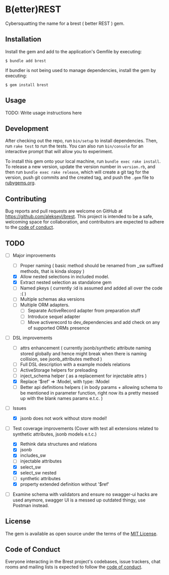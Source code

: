 # B(etter)REST
Сybersquatting the name for a brest ( better REST ) gem.

## Installation

Install the gem and add to the application's Gemfile by executing:

    $ bundle add brest

If bundler is not being used to manage dependencies, install the gem by executing:

    $ gem install brest

## Usage

TODO: Write usage instructions here

## Development

After checking out the repo, run `bin/setup` to install dependencies. Then, run `rake test` to run the tests. You can also run `bin/console` for an interactive prompt that will allow you to experiment.

To install this gem onto your local machine, run `bundle exec rake install`. To release a new version, update the version number in `version.rb`, and then run `bundle exec rake release`, which will create a git tag for the version, push git commits and the created tag, and push the `.gem` file to [rubygems.org](https://rubygems.org).

## Contributing

Bug reports and pull requests are welcome on GitHub at https://github.com/alekseyl/brest. This project is intended to be a safe, welcoming space for collaboration, and contributors are expected to adhere to the [code of conduct](https://github.com/alekseyl/brest/blob/master/CODE_OF_CONDUCT.md).

## TODO

- [ ] Major improvements
  - [ ] Proper naming ( basic method should be renamed from _sw suffixed methods, that is kinda sloppy )
  - [x] Allow nested selections in included model.
  - [x] Extract nested selection as standalone gem
  - [ ] Named pkeys ( currently :id is assumed and added all over the code :( ) 
  - [ ] Multiple schemas aka versions
  - [ ] Multiple ORM adapters.
    - [ ] Separate ActiveRecord adapter from preparation stuff
    - [ ] Introduce sequel adapter
    - [ ] Move activerecord to dev_dependencies and add check on any of supported ORMs presence
- [ ] DSL improvements
  - [ ] attrs enhancement ( currently jsonb/synthetic attribute naming stored 
          globally and hence might break when there is naming collision, see jsonb_attributes method ) 
  - [ ] Full DSL description with a example models relations
  - [ ] ActiveStorage helpers for preloading
  - [ ] inject_schema helper ( as a replacement for injectable attrs )
  - [x] Replace '$ref' => :Model, with type: :Model
  - [ ] Better api definitions helpers ( in body params + allowing schema to be mentioned in parameter function, 
        right now its a pretty messed up with the blank names params e.t.c. )
- [ ] Issues
  - [x] jsonb does not work without store model!
- [ ] Test coverage improvements (Cover with test all extensions related to synthetic attributes, jsonb models e.t.c.)
  - [x] Rethink data structures and relations
  - [x] jsonb
  - [x] includes_sw
  - [ ] injectable attributes
  - [x] select_sw
  - [x] select_sw nested
  - [ ] synthetic attributes
  - [x] property extended definition without '$ref'
- [ ] Examine schema with validators and ensure no swagger-ui hacks are used anymore, swagger UI is a messed up outdated thingy, use Postman instead.


## License

The gem is available as open source under the terms of the [MIT License](https://opensource.org/licenses/MIT).

## Code of Conduct

Everyone interacting in the Brest project's codebases, issue trackers, chat rooms and mailing lists is expected to follow the [code of conduct](https://github.com/alekseyl/brest/blob/master/CODE_OF_CONDUCT.md).
